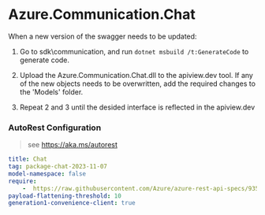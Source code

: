 # Azure.Communication.Chat
When a new version of the swagger needs to be updated:
1. Go to sdk\communication, and run `dotnet msbuild /t:GenerateCode` to generate code.
2. Upload the Azure.Communication.Chat.dll to the apiview.dev tool.
If any of the new objects needs to be overwritten, add the required changes to the 'Models' folder.

3. Repeat 2 and 3 until the desided interface is reflected in the apiview.dev 

### AutoRest Configuration
> see https://aka.ms/autorest

``` yaml
title: Chat
tag: package-chat-2023-11-07
model-namespace: false
require:
    -  https://raw.githubusercontent.com/Azure/azure-rest-api-specs/935ad7b/specification/communication/data-plane/Chat/readme.md
payload-flattening-threshold: 10
generation1-convenience-client: true
